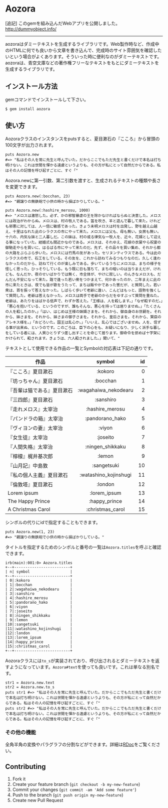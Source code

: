 # Aozora

[追記] このgemを組み込んだWebアプリを公開しました。  
http://dummyobject.info/

---

aozoraはダミーテキストを生成するライブラリです。Web製作時など、作成中のHTMLに何でも良いから文章を書き込んで、完成時のサイト雰囲気を確認したいという場合がよくあります。そういった時に便利なのがダミーテキストです。aozoraは、青空文庫などの著作権フリーなテキストをもとにダミーテキストを生成するライブラリです。

## インストール方法
gemコマンドでインストールして下さい。

    $ gem install aozora

## 使い方
Aozoraクラスのインスタンスをputsすると、夏目漱石の『こころ』から冒頭の100文字が出力されます。

    puts Aozora.new
    #=> "私はその人を常に先生と呼んでいた。だからここでもただ先生と書くだけで本名は打ち明けない。これは世間を憚かる遠慮というよりも、その方が私にとって自然だからである。私はその人の記憶を呼び起すごとに、すぐ「"

Aozora.newに第一引数、第二引数を渡すと、生成されるテキストの種類や長さを変更できます。

    puts Aozora.new(:bocchan, 23)
    #=> "親譲りの無鉄砲で小供の時から損ばかりしている。"

    puts Aozora.new(:hashire_merosu, 1000)
    #=> "メロスは激怒した。必ず、かの邪智暴虐の王を除かなければならぬと決意した。メロスには政治がわからぬ。メロスは、村の牧人である。笛を吹き、羊と遊んで暮して来た。けれども邪悪に対しては、人一倍に敏感であった。きょう未明メロスは村を出発し、野を越え山越え、十里はなれた此のシラクスの市にやって来た。メロスには父も、母も無い。女房も無い。十六の、内気な妹と二人暮しだ。この妹は、村の或る律気な一牧人を、近々、花婿として迎える事になっていた。結婚式も間近かなのである。メロスは、それゆえ、花嫁の衣裳やら祝宴の御馳走やらを買いに、はるばる市にやって来たのだ。先ず、その品々を買い集め、それから都の大路をぶらぶら歩いた。メロスには竹馬の友があった。セリヌンティウスである。今は此のシラクスの市で、石工をしている。その友を、これから訪ねてみるつもりなのだ。久しく逢わなかったのだから、訪ねて行くのが楽しみである。歩いているうちにメロスは、まちの様子を怪しく思った。ひっそりしている。もう既に日も落ちて、まちの暗いのは当りまえだが、けれども、なんだか、夜のせいばかりでは無く、市全体が、やけに寂しい。のんきなメロスも、だんだん不安になって来た。路で逢った若い衆をつかまえて、何かあったのか、二年まえに此の市に来たときは、夜でも皆が歌をうたって、まちは賑やかであった筈だが、と質問した。若い衆は、首を振って答えなかった。しばらく歩いて老爺に逢い、こんどはもっと、語勢を強くして質問した。老爺は答えなかった。メロスは両手で老爺のからだをゆすぶって質問を重ねた。老爺は、あたりをはばかる低声で、わずか答えた。「王様は、人を殺します。」「なぜ殺すのだ。」「悪心を抱いている、というのですが、誰もそんな、悪心を持っては居りませぬ。」「たくさんの人を殺したのか。」「はい、はじめは王様の妹婿さまを。それから、御自身のお世嗣を。それから、妹さまを。それから、妹さまの御子さまを。それから、皇后さまを。それから、賢臣のアレキス様を。」「おどろいた。国王は乱心か。」「いいえ、乱心ではございませぬ。人を、信ずる事が出来ぬ、というのです。このごろは、臣下の心をも、お疑いになり、少しく派手な暮しをしている者には、人質ひとりずつ差し出すことを命じて居ります。御命令を拒めば十字架にかけられて、殺されます。きょうは、六人殺されました。」聞いて、"

テキストとして使用できる作品の一覧とSymbolの対応表は下記の通りです。

| 作品                     | symbol                   | id |
| ----------------------- |:------------------------:| ---:|
| 『こころ』夏目漱石        | :kokoro                   | 0 | 
| 『坊っちゃん』夏目漱石     | :bocchan                 | 1 | 
| 『吾輩は猫である』夏目漱石 | :wagahaiwa\_nekodearu    | 2 |
| 『三四郎』夏目漱石        | :sanshiro                 | 3 |
| 『走れメロス』太宰治       | :hashire\_merosu         | 4 | 
| 『パンドラの箱』太宰治     | :pandorano\_hako         | 5 |
| 『ヴィヨンの妻』太宰治     | :viyon                   | 6 |
| 『女生徒』太宰治          | :joseito                 | 7 | 
| 『人間失格』太宰治        | :ningen\_shikkaku         | 8 | 
| 『檸檬』梶井基次郎        | :lemon                   | 9 | 
| 『山月記』中島敦          | :sangetsuki              | 10 | 
| 『私の個人主義』夏目漱石   | :watashino\_kojinshugi  | 11 | 
| 『倫敦塔』夏目漱石        | :london                  | 12 | 
| Lorem ipsum               | :lorem_ipsum             | 13 | 
| The Happy Prince          | :happy_prince            | 14 | 
| A Christmas Carol         | :christmas_carol         | 15 | 

シンボルの代りにidで指定することもできます。

    puts Aozora.new(1, 23)
    #=> "親譲りの無鉄砲で小供の時から損ばかりしている。"

タイトルを指定するためのシンボルと番号の一覧は`Aozora.titles`を呼ぶと確認できます。

    irb(main):001:0> Aozora.titles
    +--+-------------------------+
    | n| symbol                  |
    +--+-------------------------+
    | 0|:kokoro                  |
    | 1|:bocchan                 |
    | 2|:wagahaiwa_nekodearu     |
    | 3|:sanshiro                |
    | 4|:hashire_merosu          |
    | 5|:pandorano_hako          |
    | 6|:viyon                   |
    | 7|:joseito                 |
    | 8|:ningen_shikkaku         |
    | 9|:lemon                   |
    |10|:sangetsuki              |
    |11|:watashino_kojinshugi    |
    |12|:london                  |
    |13|:lorem_ipsum             |
    |14|:happy_prince            |
    |15|:christmas_carol         |
    +--+-------------------------+

Aozoraクラスには`to_s`が実装されており、呼び出されるとダミーテキストを返すようになっています。`Aozora#text`を使っても良いです。これは単なる別名です。

    str1 = Aozora.new.text
    str2 = Aozora.new.to_s
    puts str1 #=> "私はその人を常に先生と呼んでいた。だからここでもただ先生と書くだけで本名は打ち明けない。これは世間を憚かる遠慮というよりも、その方が私にとって自然だからである。私はその人の記憶を呼び起すごとに、すぐ「"
    puts str2 #=> "私はその人を常に先生と呼んでいた。だからここでもただ先生と書くだけで本名は打ち明けない。これは世間を憚かる遠慮というよりも、その方が私にとって自然だからである。私はその人の記憶を呼び起すごとに、すぐ「"

### その他の機能

全角半角の変換やパラグラフの分割などができます。詳細は[RDoc](https://dl.dropboxusercontent.com/u/67723753/AozoraRDoc/doc/index.html)をご覧ください。

## Contributing

1. Fork it
2. Create your feature branch (`git checkout -b my-new-feature`)
3. Commit your changes (`git commit -am 'Add some feature'`)
4. Push to the branch (`git push origin my-new-feature`)
5. Create new Pull Request
